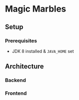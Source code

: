 # Magic Marbles

## Setup

### Prerequisites

- JDK 8 installed & `JAVA_HOME` set

## Architecture

### Backend

### Frontend